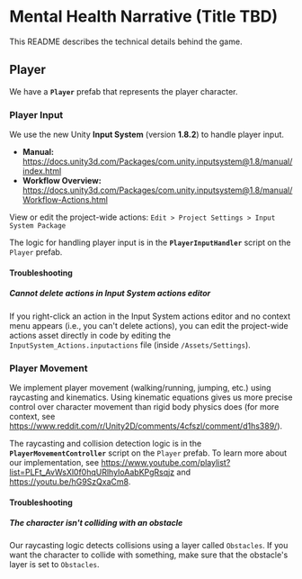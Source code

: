 # Mental Health Narrative (Title TBD)

This README describes the technical details behind the game.

## Player

We have a **`Player`** prefab that represents the player character.

### Player Input

We use the new Unity **Input System** (version **1.8.2**) to handle player input.

* **Manual:** https://docs.unity3d.com/Packages/com.unity.inputsystem@1.8/manual/index.html
* **Workflow Overview:** https://docs.unity3d.com/Packages/com.unity.inputsystem@1.8/manual/Workflow-Actions.html

View or edit the project-wide actions: `Edit > Project Settings > Input System Package`

The logic for handling player input is in the **`PlayerInputHandler`** script on the `Player` prefab.

#### Troubleshooting

##### Cannot delete actions in Input System actions editor

If you right-click an action in the Input System actions editor and no context menu appears (i.e., you can't delete actions),
you can edit the project-wide actions asset directly in code by editing the `InputSystem_Actions.inputactions` file (inside `/Assets/Settings`).

### Player Movement

We implement player movement (walking/running, jumping, etc.) using raycasting and kinematics.
Using kinematic equations gives us more precise control over character movement than rigid body physics does
(for more context, see https://www.reddit.com/r/Unity2D/comments/4cfszl/comment/d1hs389/).

The raycasting and collision detection logic is in the **`PlayerMovementController`** script on the `Player` prefab.
To learn more about our implementation, see https://www.youtube.com/playlist?list=PLFt_AvWsXl0f0hqURlhyIoAabKPgRsqjz
and https://youtu.be/hG9SzQxaCm8.

#### Troubleshooting

##### The character isn't colliding with an obstacle

Our raycasting logic detects collisions using a layer called `Obstacles`.
If you want the character to collide with something, make sure that the obstacle's layer is set to `Obstacles`.

